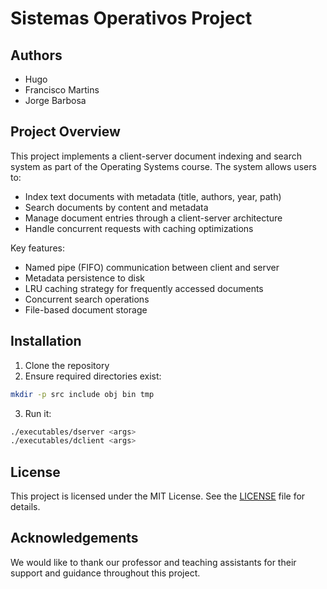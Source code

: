 # Sistemas Operativos Project

## Authors
- Hugo
- Francisco Martins
- Jorge Barbosa

## Project Overview
This project implements a client-server document indexing and search system as part of the Operating Systems course. The system allows users to:

- Index text documents with metadata (title, authors, year, path)
- Search documents by content and metadata
- Manage document entries through a client-server architecture
- Handle concurrent requests with caching optimizations

Key features:
- Named pipe (FIFO) communication between client and server
- Metadata persistence to disk
- LRU caching strategy for frequently accessed documents
- Concurrent search operations
- File-based document storage

## Installation
1. Clone the repository
2. Ensure required directories exist:
```bash
mkdir -p src include obj bin tmp
```
3. Run it:
```bash
./executables/dserver <args>
./executables/dclient <args>
```

## License
This project is licensed under the MIT License. See the [LICENSE](LICENSE) file for details.

## Acknowledgements
We would like to thank our professor and teaching assistants for their support and guidance throughout this project.